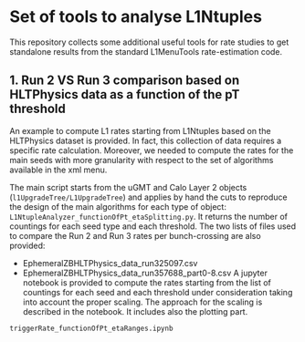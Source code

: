 # Set of tools to analyse L1Ntuples

This repository collects some additional useful tools for rate studies to get standalone results from the standard L1MenuTools rate-estimation code.

## 1. Run 2 VS Run 3 comparison based on HLTPhysics data as a function of the pT threshold
An example to compute L1 rates starting from L1Ntuples based on the HLTPhysics dataset is provided.
In fact, this collection of data requires a specific rate calculation. Moreover, we needed to compute the rates for the main seeds with more granularity with respect to the set of algorithms available in the xml menu.

The main script starts from the uGMT and Calo Layer 2 objects (`l1UpgradeTree/L1UpgradeTree`) and applies by hand the cuts to reproduce the design of the main algorithms for each type of object:
```L1NtupleAnalyzer_functionOfPt_etaSplitting.py```.
It returns the number of countings for each seed type and each threshold.
The two lists of files used to compare the Run 2 and Run 3 rates per bunch-crossing are also provided:
  * EphemeralZBHLTPhysics_data_run325097.csv
  * EphemeralZBHLTPhysics_data_run357688_part0-8.csv
A jupyter notebook is provided to compute the rates starting from the list of countings for each seed and each threshold under consideration taking into account the proper scaling.
The approach for the scaling is described in the notebook.
It includes also the plotting part.
```
triggerRate_functionOfPt_etaRanges.ipynb
```